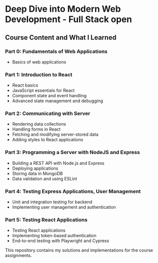 # Deep Dive into Modern Web Development - Full Stack open

## Course Content and What I Learned

### Part 0: Fundamentals of Web Applications
- Basics of web applications

### Part 1: Introduction to React
- React basics
- JavaScript essentials for React
- Component state and event handling
- Advanced state management and debugging

### Part 2: Communicating with Server
- Rendering data collections
- Handling forms in React
- Fetching and modifying server-stored data
- Adding styles to React applications

### Part 3: Programming a Server with NodeJS and Express
- Building a REST API with Node.js and Express
- Deploying applications
- Storing data in MongoDB
- Data validation and using ESLint

### Part 4: Testing Express Applications, User Management
- Unit and integration testing for backend
- Implementing user management and authentication

### Part 5: Testing React Applications
- Testing React applications
- Implementing token-based authentication
- End-to-end testing with Playwright and Cypress

This repository contains my solutions and implementations for the course assignments.
